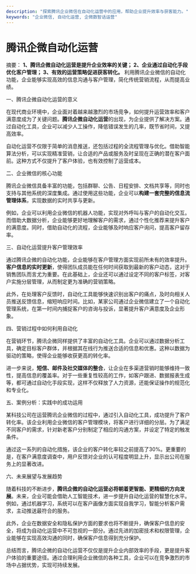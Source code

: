 ```yaml
---
description: "探索腾讯企业微信在自动化运营中的应用，帮助企业提升效率与获客能力。"
keywords: "企业微信, 自动化运营, 企微数智话运营"
---
```

# 腾讯企微自动化运营

摘要： **1、腾讯企微自动化运营是提升企业效率的关键； 2、企业通过自动化手段优化客户管理； 3、有效的运营策略促进获客转化。** 利用腾讯企业微信的自动化功能，企业能够实现高效的信息沟通与客户管理，简化传统营销流程，从而提高业绩。

一、腾讯企微自动化运营的意义

在现代商业环境中，企业面对着越来越激烈的市场竞争，如何提升运营效率和客户满意度成为了关键问题。**腾讯企微自动化运营**的出现，为企业提供了解决方案。通过自动化工具，企业可以减少人工操作，降低错误发生的几率，既节省时间，又提高效率。

自动化运营不仅限于简单的消息推送，还包括过程的全流程管理与优化。借助智能算法分析，可以实现精准营销，让合适的产品或服务及时呈现在正确的潜在客户面前。这种方式不仅提升了客户体验，也有效控制了运营成本。

二、企业微信的核心功能

腾讯企业微信具备丰富的功能，包括群聊、公告、日程安排、文档共享等，同时也支持与其他系统的深度集成。通过使用这些功能，企业可以**构建一套完整的信息流管理体系**，实现数据的实时共享与更新。

例如，企业可以利用企业微信的机器人功能，实现对外呼叫与客户的自动化交互。而借助大数据分析，企业能够更好地理解客户的需求，通过个性化推荐来提升客户的满意度。同时，借助自动化的流程，企业能够及时响应客户询问，提高客户留存率。

三、自动化运营提升客户管理效率

通过腾讯企微的自动化功能，企业能够在客户管理方面实现前所未有的效率提升。**客户信息的实时更新**，使得团队成员能在任何时间获取到最新的客户动态，这对于销售团队而言尤为重要。在此基础上，企业还可以通过设定不同的客户标签，对客户实施分层管理，从而制定更为准确的营销策略。

此外，在处理客户反馈时，自动化工具能够快速识别出客户的痛点，及时向相关人员推送反馈信息，缩短响应时间。比如，某家公司通过企业微信建立了一个自动化管理系统，在第一时间内捕捉客户的咨询与投诉，显著提升客户满意度及企业形象。

四、营销过程中如何利用自动化

在营销环节，腾讯企微同样提供了丰富的自动化工具。企业可以通过数据分析工具，确定目标客户群体，并根据其在线行为推送合适的信息和优惠。这种以数据为驱动的策略，使得企业能够收获更高的转化率。

进一步来说，**短信、邮件及社交媒体的整合**，让企业在多渠道营销时能够维持一致性，提高信息的覆盖率。对于一些重复性较高的工作，如客户跟进、数据报表生成等，都可通过自动化手段实现，这样不仅释放了人力资源，还能保证操作的规范化和专业化。

五、案例分析：实践中的成功运用

某科技公司在运营腾讯企业微信的过程中，通过引入自动化工具，成功提升了客户转化率。该企业利用企业微信的客户管理模块，将客户进行详细的分层。为了满足不同客户的需求，针对新老客户分别制定了相应的沟通方案，并设定了特定的触发条件。

通过这一系列的自动化措施，该企业的客户转化率较之前提高了30%。更重要的是，在客户满意度调查中，用户反馈对企业的认可程度明显上升，显示出公司在服务上的显著改进。

六、未来展望与发展趋势

随着科技的不断进步，**腾讯企微的自动化运营必将朝着更智能、更精细的方向发展**。未来，企业可能会借助人工智能技术，进一步提升自动化运营的智慧化水平。例如，通过机器学习，系统可以在客户画像方面实现自我学习，智能分析客户需求，主动推送最符合的服务。

此外，企业在数据安全和隐私保护方面的要求也将不断提升，确保客户信息的安全，将成为自动化运营中不可忽视的一部分。通过先进的加密技术和权限管理，企业能够在实现高效沟通的同时，确保客户信息得到充分保护。

总结而言，腾讯企微的自动化运营不仅仅是提升企业内部效率的手段，更是提升客户体验的重要途径。通过合理利用企业微信的各种工具，企业可以在竞争激烈的市场中占据优势，实现可持续发展。
